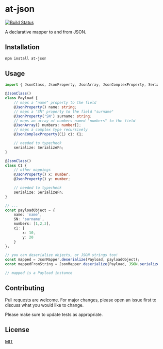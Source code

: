# at-json

[![Build Status](https://travis-ci.org/DavideCanton/at-json.svg?branch=master)](https://travis-ci.org/DavideCanton/at-json)

A declarative mapper to and from JSON.

## Installation

```bash
npm install at-json
```

## Usage

```typescript
import { JsonClass, JsonProperty, JsonArray, JsonComplexProperty, SerializeFn, JsonMapper } from 'at-json';

@JsonClass()
class Payload {
    // maps a "name" property to the field
    @JsonProperty() name: string;
    // maps a "SN" property to the field "surname"
    @JsonProperty('SN') surname: string;
    // maps an array of numbers named "numbers" to the field
    @JsonArray() numbers: number[];
    // maps a complex type recursively
    @JsonComplexProperty(C1) c1: C1;

    // needed to typecheck
    serialize: SerializeFn;
}

@JsonClass()
class C1 {
    // other mappings
    @JsonProperty() x: number;
    @JsonProperty() y: number;

    // needed to typecheck
    serialize: SerializeFn;
}

// ...
const payloadObject = {
    name: 'name',
    SN: 'surname',
    numbers: [1,2,3],
    c1: {
        x: 10,
        y: 20
    }
};

// you can deserialize objects, or JSON strings too!
const mapped = JsonMapper.deserialize(Payload, payloadObject);
const mappedFromString = JsonMapper.deserialize(Payload, JSON.serialize(payloadObject));

// mapped is a Payload instance
```

## Contributing

Pull requests are welcome. For major changes, please open an issue first to discuss what you would like to change.

Please make sure to update tests as appropriate.

## License

[MIT](https://choosealicense.com/licenses/mit/)